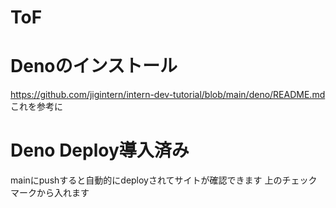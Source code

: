 # ToF

# Denoのインストール
https://github.com/jigintern/intern-dev-tutorial/blob/main/deno/README.md
これを参考に

# Deno Deploy導入済み
mainにpushすると自動的にdeployされてサイトが確認できます
上のチェックマークから入れます
